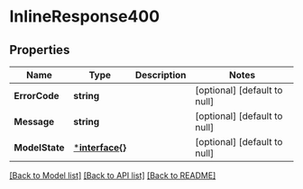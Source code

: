 # InlineResponse400

## Properties
Name | Type | Description | Notes
------------ | ------------- | ------------- | -------------
**ErrorCode** | **string** |  | [optional] [default to null]
**Message** | **string** |  | [optional] [default to null]
**ModelState** | [***interface{}**](interface{}.md) |  | [optional] [default to null]

[[Back to Model list]](../README.md#documentation-for-models) [[Back to API list]](../README.md#documentation-for-api-endpoints) [[Back to README]](../README.md)

